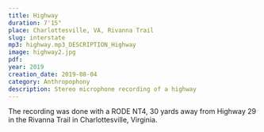 ```yaml
---
title: Highway
duration: 7'15"
place: Charlottesville, VA, Rivanna Trail
slug: interstate
mp3: highway.mp3_DESCRIPTION_Highway
image: highway2.jpg
pdf: 
year: 2019
creation_date: 2019-08-04
category: Anthropophony
description: Stereo microphone recording of a highway
---
```


The recording was done with a RODE NT4, 30 yards away from Highway 29 in the Rivanna Trail in Charlottesville, Virginia.